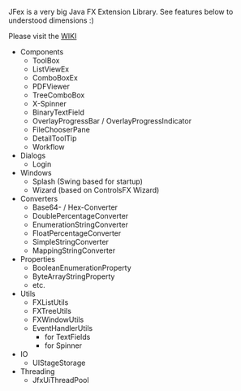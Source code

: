 JFex is a very big Java FX Extension Library. See features below to understood dimensions :)

Please visit the [WIKI](https://github.com/KleinerHacker/jfex/wiki)

* Components
  * ToolBox
  * ListViewEx
  * ComboBoxEx
  * PDFViewer
  * TreeComboBox
  * X-Spinner
  * BinaryTextField
  * OverlayProgressBar / OverlayProgressIndicator
  * FileChooserPane
  * DetailToolTip
  * Workflow
* Dialogs
  * Login
* Windows
  * Splash (Swing based for startup)
  * Wizard (based on ControlsFX Wizard)
* Converters
  * Base64- / Hex-Converter
  * DoublePercentageConverter
  * EnumerationStringConverter
  * FloatPercentageConverter
  * SimpleStringConverter
  * MappingStringConverter
* Properties
  * BooleanEnumerationProperty
  * ByteArrayStringProperty
  * etc.
* Utils
  * FXListUtils
  * FXTreeUtils
  * FXWindowUtils
  * EventHandlerUtils
    * for TextFields
    * for Spinner
* IO
  * UIStageStorage
* Threading
  * JfxUiThreadPool

